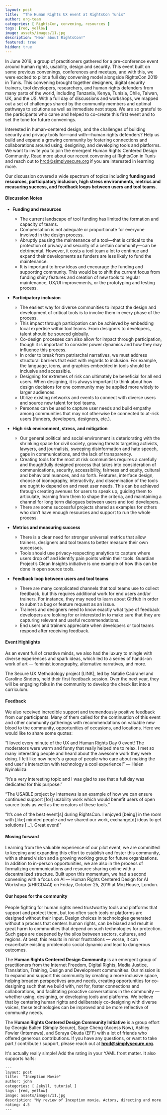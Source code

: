 ```yaml
---
layout: post
title:  "The Human Rights UX event at RightsCon Tunis"
author: org-team
categories: [ RightsCon, convening, resources ]
tags: [red, yellow]
image: assets/images/11.jpg
description: "Hear about RightsCon!"
featured: true
hidden: true
---
```


In June 2019, a group of practitioners gathered for a pre-conference event around human rights, usability, design and security. This event built on some previous convenings, conferences and meetups, and with this, we were excited to pilot a full day convening model alongside RightsCon 2019 in Tunis. This convening brought together designers, digital security trainers, tool developers, researchers, and human rights defenders from many parts of the world, including Tanzania, Kenya, Tunisia, Chile, Taiwan, UK, and the US. With a full day of discussions and workshops, we mapped out a set of challenges shared by the community members and optimal pathways to solutions as well as immediate next steps. We are so grateful to the participants who came and helped to co-create this first event and to set the tone for future convenings. 

Interested in human-centered design, and the challenges of building security and privacy tools for—and with—human rights defenders? Help us build and expand a growing community by fostering connections and collaborations around using, designing, and developing tools and platforms. We want to invite you to join the emergent Human Rights Centered Design Community. Read more about our recent convening at RightsCon in Tunis and reach out to hrcd@simplysecure.org if you are interested in learning more.

Our discussion covered a wide spectrum of topics including **funding and resources, participatory inclusion, high stress environments, metrics and measuring success, and feedback loops between users and tool teams**. 

#### Discussion Notes

* **Funding and resources**
  + The current landscape of tool funding has limited the formation and capacity of teams.
  + Compensation is not adequate or proportionate for everyone involved in the design process.
  + Abruptly pausing the maintenance of a tool—that is critical to the protection of privacy and security of a certain community—can be detrimental. However, it costs a tool team a lot to continue and expand their developments as funders are less likely to fund the maintenance. 
  + It is important to brew ideas and encourage the funding and supporting community. This would be to shift the current focus from funding shiny features and creation of new tools to regular maintenance, UX/UI improvements, or the prototyping and testing process.

* **Participatory inclusion**
  + The easiest way for diverse communities to impact the design and development of critical tools is to involve them in every phase of the process. 
  + This impact through participation can be achieved by embedding local expertise within tool teams. From designers to developers, talent should be sourced globally. 
  + Co-design processes can also allow for impact through participation, though it is important to consider power dynamics and how they may influence this process. 
  + In order to break from patriarchal narratives, we must address structural barriers that exist with regards to inclusion. For example, the language, icons, and graphics embedded in tools should be inclusive and accessible. 
  + Designing for extremes of risk can ultimately be beneficial for all end users. When designing, it is always important to think about how design decisions for one community may be applied more widely to larger audiences. 
  + Utilize existing networks and events to connect with diverse users and source new talent for tool teams. 
  + Personas can be used to capture user needs and build empathy among communities that may not otherwise be connected to at-risk users (funders, developers, designers, etc.). 

* **High risk environment, stress, and mitigation**
  + Our general political and social environment is deteriorating with the shrinking space for civil society, growing threats targeting activists, lawyers, and journalists, sweeping disinformation and hate speech, gaps in communications, and the lack of transparency. 
  + Creating tools for the most at risk communities requires a carefully and thoughtfully designed process that takes into consideration of communications, security, accessibility, fairness and equity, cultural and behavioral nuances, and so forth. Features, interface design, choose of iconography, interactivity, and dissemination of the tools are ought to depend on and meet user needs. This can be achieved through creating avenues for users to speak up, guiding them to articulate, learning from them to shape the criteria, and maintaining a channel for long term dialogues between users and tool developers.   
  + There are some successful projects shared as examples for others who don’t have enough resources and support to run the whole process. 
  
* **Metrics and measuring success**
  + There is a clear need for stronger universal metrics that allow trainers, designers and tool teams to better measure their own successes. 
  + Tools should use privacy-respecting analytics to capture where users drop off and identify pain points within their tools. Guardian Project’s Clean Insights initiative is one example of how this can be done in open source tools. 

* **Feedback loop between users and tool teams**
  + There are many complicated channels that tool teams use to collect feedback, but this requires additional work for end users and/or trainers. For instance, they may need to learn about GitHub in order to submit a bug or feature request as an issue. 
  + Trainers and designers need to know exactly what type of feedback developers are looking for or interested in to make sure that they are capturing relevant and useful recommendations. 
  + End users and trainers appreciate when developers or tool teams respond after receiving feedback. 
  
#### Event Highlights

As an event full of creative minds, we also had the luxury to mingle with diverse experiences and spark ideas, which led to a series of hands-on work of art — feminist iconography, alternative narratives, and more. 

The Secure UX Methodology project [LINK], led by Natalie Cadranel and Caroline Sinders, held their first feedback session. Over the next year, they will be engaging folks in the community to develop the check list into a curriculum.

#### Feedback

We also received incredible support and tremendously positive feedback from our participants. Many of them called for the continuation of this event and other community gatherings with recommendations on valuable new blood to the community, opportunities of occasions, and locations. Here we would like to share some quotes:

“I loved every minute of the UX and Human Rights Day 0 event! The moderators were warm and funny that really helped me to relax. I met so many interesting people and heard about the awesome work they were doing. I felt like now here's a group of people who care about making  the end user's interaction with technology a cool experience!” 
— Helen Nyinakiiza

“It’s a very interesting topic and I was glad to see that a full day was dedicated for this purpose.” 

“The USABLE project by Internews is an example of how we can ensure continued support [for] usability work which would benefit users of open source tools as well as the creators of these tools.”

“It’s one of the best event[s] during RightsCon. I enjoyed [being] in the room with [like] minded people and we shared our work, exchange[d] ideas to get solutions [...]. Great event!”

#### Moving forward

Learning from the valuable experience of our pilot event, we are committed to keeping and expanding this effort to establish and foster this community, with a shared vision and a growing working group for future organizations. In addition to in-person opportunities, we are also in the process of formalizing communications and resource sharing online with a decentralized structure. Built upon this momentum, we had a second convening with a focus on AI — Human Rights Centered Design for AI Workshop (#HRCD4AI) on Friday, October 25, 2019 at MozHouse, London.

#### Our hopes for the community

People fighting for human rights need trustworthy tools and platforms that support and protect them, but too often such tools or platforms are designed without their input. Design choices in technologies generated without a process that centers human rights, can be biased and result in great harm to communities that depend on such technologies for protection. Such gaps are deepened by the silos between sectors, cultures, and regions. At best, this results in minor frustrations — worse, it can exacerbate existing problematic social dynamic and lead to dangerous outcomes. 

The **Human Rights Centered Design Community** is an emergent group of practitioners from the Internet Freedom, Digital Rights, Media Justice, Translation, Training, Design and Development communities. Our mission is to expand and support this community by creating a more inclusive space, helping broaden perspectives around needs, creating opportunities for co-designing such that we build with, not for, foster connections and collaborations, and facilitating proactive conversations in the community — whether using, designing, or developing tools and platforms. We believe that by centering human rights and deliberately co-designing with diverse voices, these technologies can be improved and be more reflective of community needs.

The **Human Rights Centered Design Community Initiative** is a group effort by Georgia Bullen (Simply Secure), Sage Cheng (Access Now), Ashley Fowler (Internews), and Soraya Okuda (EFF) with a lot of friends who offered generous contributions. If you have any questions,  or want to take part / contribute / support, please reach out at **hrcd@simplysecure.org**.



It's actually really simple! Add the rating in your YAML front matter. It also supports halfs:

```html
---
layout: post
title:  "Inception Movie"
author: john
categories: [ Jekyll, tutorial ]
tags: [red, yellow]
image: assets/images/11.jpg
description: "My review of Inception movie. Actors, directing and more."
rating: 4.5
---
```
